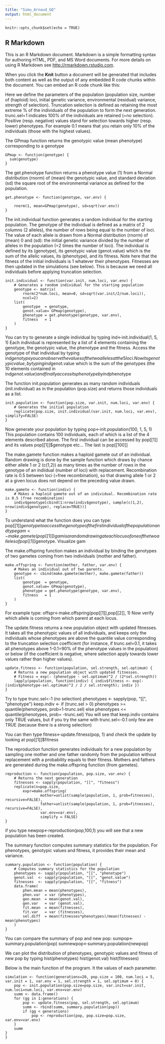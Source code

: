 ```yaml
---
title: "Simu_Arnaud_GQ"
output: html_document
---
```


```{r setup, include=FALSE}
knitr::opts_chunk$set(echo = TRUE)
```

## R Markdown

This is an R Markdown document. Markdown is a simple formatting syntax for authoring HTML, PDF, and MS Word documents. For more details on using R Markdown see <http://rmarkdown.rstudio.com>.

When you click the **Knit** button a document will be generated that includes both content as well as the output of any embedded R code chunks within the document. You can embed an R code chunk like this:

Here we define the parameters of the population (population size, number of (haploid) loci, initial genetic variance, environmental (residual) variance, strength of selection).
Truncation selection is defined as retaining the most extreme % of the individuals of the population to form the next generation. trunc.sel=1 indicates 100% of the individuals are retained (=no selection). Positive (resp. negative) values stand for selection towards higher (resp. lower) phenotypes. For example 0.1 means that you retain only 10% of the individuals (those with the highest values).

The GPmap function returns the genotypic value (mean phenotype) corresponding to a genotype
```{r}
GPmap <- function(genotype) {
  sum(genotype)
}
```
The get.phenotype function returns a phenotype value (1) from a Normal distribution (rnorm) of (mean) the genotypic value, and standard deviation (sd) the square root of the environmental variance as defined for the population.
```{r}
get.phenotype <- function(genotype, var.env) {

	rnorm(1, mean=GPmap(genotype), sd=sqrt(var.env))
}
```
The init.individual function generates a random individual for the starting population. The genotype of the individual is defined as a matrix of 2 columns (2 alleles), the number of rows being equal to the number of loci. The value of each allele is drawn from a Normal distribution (rnorm) of (mean) 0 and (sd): the initial genetic variance divided by the number of alleles in the population (=2 times the number of loci). The individual is defined by its (genotype), its genotypic value (genot.value) which is the sum of the allelic values, its (phenotype), and its fitness. Note here that the fitness of the initial individuals is 1 whatever their phenotypes. Fitnesses are then updated in the simulations (see below). This is because we need all individuals before applying truncation selection.
```{r}
init.individual <- function(var.init, num.loci, var.env) {
	# Generates a random individual for the starting population
	genotype <- matrix(
		rnorm(2*num.loci, mean=0, sd=sqrt(var.init/2/num.loci)), 
		ncol=2)
	list(
		genotype  = genotype, 
		genot.value= GPmap(genotype),
		phenotype = get.phenotype(genotype, var.env),
		fitness   = 1
	)
}
```
You can try to generate a single individual by typing 
ind<-init.individual(1, 5, 1)
Each individual is represented by a list of 4 elements containing the genotype, the genotypic value, the phenotype and the fitness.
Access the genotype of that individual by typing
ind$genotype
you can observe the values of the two alleles at the 5 loci.
Now its genotypic value, by typing
ind$genot.value
which is the sum of the genotypes (the 10 elements contained in ind$genot.value)
and finally access its phenotype by
ind$phenotype

The function init.population generates as many random individuals (init.individual) as in the population (pop.size) and returns those individuals as a list. 
```{r}
init.population <- function(pop.size, var.init, num.loci, var.env) {
	# Generates the initial population	
	replicate(pop.size, init.individual(var.init, num.loci, var.env), simplify=FALSE)
}
```
Now generate your population by typing
pop<-init.population(100, 1, 5, 1)
This population contains 100 individuals, each of which is a list of the 4 elements described above.
The first individual can be accessed by 
pop[[1]] and its values pop[[1]]$genotype etc...
The last is pop[[100]]

The make.gamete function makes a haploid gamete out of an individual. Random drawing is done by the sample function which draws by chance either allele 1 or 2 (c(1,2)) as many times as the number of rows in the genotype of an indiidual (number of loci) with replacement.
Recombination rate is 0.5 between loci (=free recombination), so that drawing allele 1 or 2 at a given locus does not depend on the preceding value drawn. 
```{r}
make.gamete <- function(indiv) {
	# Makes a haploid gamete out of an individual. Recombination rate is 0.5 (free recombination)
	indiv$genotype[cbind(1:nrow(indiv$genotype), sample(c(1,2), nrow(indiv$genotype), replace=TRUE))]
}
```
To understand what the function does you can type:
pop[[1]]$genotype to access the genotype of the first individual of the population
and type 
gam<-make.gamete(pop[[1]])
gam is a random drawing at each locus of one of the two alleles of pop[[1]]$genotype.
Visualize gam

The make.offspring function makes an individual by binding the genotypes of two gametes coming from two individuals (mother and father).
```{r}
make.offspring <- function(mother, father, var.env) {
	# Makes an individual out of two parents. 
	genotype <- cbind(make.gamete(mother), make.gamete(father))
	list(
		genotype  = genotype, 
		genot.value= GPmap(genotype),
		phenotype = get.phenotype(genotype, var.env),
		fitness   = 1
	)
}
```
For example type:
offspr<-make.offspring(pop[[1]],pop[[2]], 1)
Now verify which allele is coming from which parent at each locus.

The update.fitness returns a new population object with updated fitnesses. It takes all the phenotypic values of all individuals, and keeps only the individuals whose phenotypes are above the quantile value corresponding to the truncation selection coefficient (for instance, if trunc.sel=0.1, it takes all phenotypes above 1-0.1=90% of the phenotype values in the population) or below (if the coefficient is negative, where selection apply towards lower values rather than higher values).  

```{r}
update.fitness <- function(population, sel.strength, sel.optimum) {
	# Returns a new population object with updated fitnesses. 
	# Fitness = exp(- (phenotype - sel.optimum)^2 / (2*sel.strength))
	lapply(population, function(indiv) { indiv$fitness <- exp(-(indiv$phenotype-sel.optimum)^2 / 2 / sel.strength); indiv })
}
```
Try to type
trunc.sel<-1 (no selection)
phenotypes <- sapply(pop, "[[", "phenotype")
keep.indiv <- if (trunc.sel > 0) phenotypes >= quantile(phenotypes, prob=1-trunc.sel) else phenotypes <= quantile(phenotypes, prob= -trunc.sel)
You will see that keep.indiv contains only TRUE values,
but if you try the same with 
trunc.sel<-0.1
only few are TRUE (because there is a strong selection)

You can then type
fitness<-update.fitness(pop, 1)
and check the update by looking at
pop[[1]]$fitness

The reproduction function generates individuals for a new population by sampling one mother and one father randomly from the population without replacement with a probability equals to their fitness. Mothers and fathers are generated during the make.offspring function (from gametes). 

```{r}
reproduction <- function(population, pop.size, var.env) {
	# Returns the next generation
	fitnesses <- sapply(population, "[[", "fitness")
	replicate(n=pop.size, 
		expr=make.offspring(
				mother=unlist(sample(population, 1, prob=fitnesses), recursive=FALSE), 
				father=unlist(sample(population, 1, prob=fitnesses), recursive=FALSE),
				var.env=var.env),
				simplify = FALSE)
}
```
if you type
newpop<-reproduction(pop,100,1)
you will see that a new population has been created.

The summary function computes summary statistics for the population. For phenotypes, genotypic values and fitness, it provides their mean and variance. 
```{r}
summary.population <- function(population) {
	# Computes summary statistics for the population
	phenotypes <- sapply(population, "[[", "phenotype")
	genot.val  <- sapply(population, "[[", "genot.value")
	fitnesses  <- sapply(population, "[[", "fitness")
	data.frame(
		phen.mean = mean(phenotypes), 
		phen.var  = var (phenotypes),
		gen.mean  = mean(genot.val),
		gen.var   = var (genot.val),
		fit.mean  = mean(fitnesses),
		fit.var   = var (fitnesses),
		sel.diff  = mean(fitnesses*phenotypes)/mean(fitnesses) - mean(phenotypes)
	)
}
```
You can compare the summary of pop and new pop:
sumpop<-summary.population(pop)
sumnewpop<-summary.population(newpop)

We can plot the distribution of phenotypes, genotypic values and fitness of new pop by typing
hist(phenotypes)
hist(genot.val)
hist(fitnesses)


Below is the main function of the program. It the values of each parameter. 

```{r}
simulation <- function(generations=20, pop.size = 100, num.loci = 5, var.init = 1, var.env = 1, sel.strength = 1, sel.optimum = 0) {
	pop <- init.population(pop.size=pop.size, var.init=var.init, num.loci=num.loci, var.env=var.env)
	summ <- data.frame()
	for (gg in 1:generations) {
		pop <- update.fitness(pop, sel.strength, sel.optimum)
		summ <- rbind(summ, summary.population(pop))
		if (gg < generations)
			pop <- reproduction(pop, pop.size=pop.size, var.env=var.env)
	}
	summ
}
}
```
